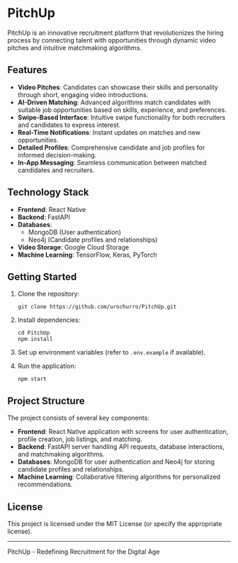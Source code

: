 # PitchUp 

PitchUp is an innovative recruitment platform that revolutionizes the hiring process by connecting talent with opportunities through dynamic video pitches and intuitive matchmaking algorithms.

## Features

- **Video Pitches**: Candidates can showcase their skills and personality through short, engaging video introductions.
- **AI-Driven Matching**: Advanced algorithms match candidates with suitable job opportunities based on skills, experience, and preferences.
- **Swipe-Based Interface**: Intuitive swipe functionality for both recruiters and candidates to express interest.
- **Real-Time Notifications**: Instant updates on matches and new opportunities.
- **Detailed Profiles**: Comprehensive candidate and job profiles for informed decision-making.
- **In-App Messaging**: Seamless communication between matched candidates and recruiters.

## Technology Stack

- **Frontend**: React Native
- **Backend**: FastAPI
- **Databases**: 
  - MongoDB (User authentication)
  - Neo4j (Candidate profiles and relationships)
- **Video Storage**: Google Cloud Storage
- **Machine Learning**: TensorFlow, Keras, PyTorch

## Getting Started

1. Clone the repository:
   ```
   git clone https://github.com/urochurro/PitchUp.git
   ```

2. Install dependencies:
   ```
   cd PitchUp
   npm install
   ```

3. Set up environment variables (refer to `.env.example` if available).

4. Run the application:
   ```
   npm start
   ```

## Project Structure

The project consists of several key components:

- **Frontend**: React Native application with screens for user authentication, profile creation, job listings, and matching.
- **Backend**: FastAPI server handling API requests, database interactions, and matchmaking algorithms.
- **Databases**: MongoDB for user authentication and Neo4j for storing candidate profiles and relationships.
- **Machine Learning**: Collaborative filtering algorithms for personalized recommendations.


## License

This project is licensed under the MIT License (or specify the appropriate license).


---

PitchUp - Redefining Recruitment for the Digital Age
